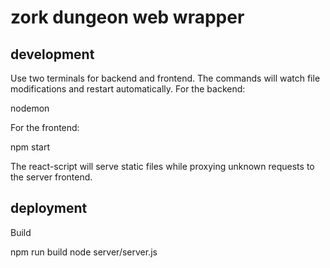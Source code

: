# zork dungeon web wrapper

## development

Use two terminals for backend and frontend. 
The commands will watch file modifications and restart automatically.
For the backend:

  nodemon

For the frontend:

  npm start

The react-script will serve static files while proxying unknown requests to the server frontend.

## deployment

Build

  npm run build
  node server/server.js
